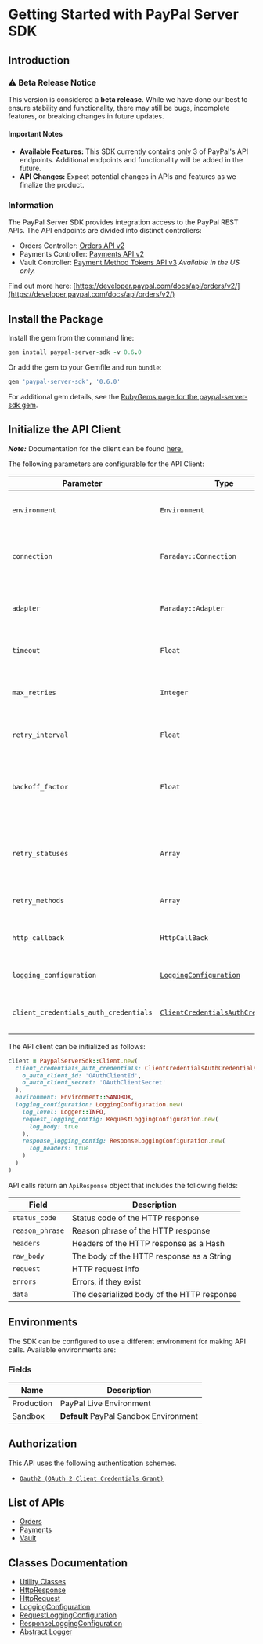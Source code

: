 
# Getting Started with PayPal Server SDK

## Introduction

### ⚠️ Beta Release Notice

This version is considered a **beta release**. While we have done our best to ensure stability and functionality, there may still be bugs, incomplete features, or breaking changes in future updates.

#### Important Notes

- **Available Features:** This SDK currently contains only 3 of PayPal's API endpoints. Additional endpoints and functionality will be added in the future.
- **API Changes:** Expect potential changes in APIs and features as we finalize the product.

### Information

The PayPal Server SDK provides integration access to the PayPal REST APIs. The API endpoints are divided into distinct controllers:

- Orders Controller: <a href="https://developer.paypal.com/docs/api/orders/v2/">Orders API v2</a>
- Payments Controller: <a href="https://developer.paypal.com/docs/api/payments/v2/">Payments API v2</a>
- Vault Controller: <a href="https://developer.paypal.com/docs/api/payment-tokens/v3/">Payment Method Tokens API v3</a> *Available in the US only.*

Find out more here: [https://developer.paypal.com/docs/api/orders/v2/](https://developer.paypal.com/docs/api/orders/v2/)

## Install the Package

Install the gem from the command line:

```ruby
gem install paypal-server-sdk -v 0.6.0
```

Or add the gem to your Gemfile and run `bundle`:

```ruby
gem 'paypal-server-sdk', '0.6.0'
```

For additional gem details, see the [RubyGems page for the paypal-server-sdk gem](https://rubygems.org/gems/paypal-server-sdk/versions/0.6.0).

## Initialize the API Client

**_Note:_** Documentation for the client can be found [here.](https://www.github.com/paypal/PayPal-Ruby-Server-SDK/tree/0.6.0/doc/client.md)

The following parameters are configurable for the API Client:

| Parameter | Type | Description |
|  --- | --- | --- |
| `environment` | `Environment` | The API environment. <br> **Default: `Environment.SANDBOX`** |
| `connection` | `Faraday::Connection` | The Faraday connection object passed by the SDK user for making requests |
| `adapter` | `Faraday::Adapter` | The Faraday adapter object passed by the SDK user for performing http requests |
| `timeout` | `Float` | The value to use for connection timeout. <br> **Default: 60** |
| `max_retries` | `Integer` | The number of times to retry an endpoint call if it fails. <br> **Default: 0** |
| `retry_interval` | `Float` | Pause in seconds between retries. <br> **Default: 1** |
| `backoff_factor` | `Float` | The amount to multiply each successive retry's interval amount by in order to provide backoff. <br> **Default: 2** |
| `retry_statuses` | `Array` | A list of HTTP statuses to retry. <br> **Default: [408, 413, 429, 500, 502, 503, 504, 521, 522, 524]** |
| `retry_methods` | `Array` | A list of HTTP methods to retry. <br> **Default: %i[get put]** |
| `http_callback` | `HttpCallBack` | The Http CallBack allows defining callables for pre and post API calls. |
| `logging_configuration` | [`LoggingConfiguration`](https://www.github.com/paypal/PayPal-Ruby-Server-SDK/tree/0.6.0/doc/logging-configuration.md) | The SDK logging configuration for API calls |
| `client_credentials_auth_credentials` | [`ClientCredentialsAuthCredentials`](https://www.github.com/paypal/PayPal-Ruby-Server-SDK/tree/0.6.0/doc/auth/oauth-2-client-credentials-grant.md) | The credential object for OAuth 2 Client Credentials Grant |

The API client can be initialized as follows:

```ruby
client = PaypalServerSdk::Client.new(
  client_credentials_auth_credentials: ClientCredentialsAuthCredentials.new(
    o_auth_client_id: 'OAuthClientId',
    o_auth_client_secret: 'OAuthClientSecret'
  ),
  environment: Environment::SANDBOX,
  logging_configuration: LoggingConfiguration.new(
    log_level: Logger::INFO,
    request_logging_config: RequestLoggingConfiguration.new(
      log_body: true
    ),
    response_logging_config: ResponseLoggingConfiguration.new(
      log_headers: true
    )
  )
)
```

API calls return an `ApiResponse` object that includes the following fields:

| Field | Description |
|  --- | --- |
| `status_code` | Status code of the HTTP response |
| `reason_phrase` | Reason phrase of the HTTP response |
| `headers` | Headers of the HTTP response as a Hash |
| `raw_body` | The body of the HTTP response as a String |
| `request` | HTTP request info |
| `errors` | Errors, if they exist |
| `data` | The deserialized body of the HTTP response |

## Environments

The SDK can be configured to use a different environment for making API calls. Available environments are:

### Fields

| Name | Description |
|  --- | --- |
| Production | PayPal Live Environment |
| Sandbox | **Default** PayPal Sandbox Environment |

## Authorization

This API uses the following authentication schemes.

* [`Oauth2 (OAuth 2 Client Credentials Grant)`](https://www.github.com/paypal/PayPal-Ruby-Server-SDK/tree/0.6.0/doc/auth/oauth-2-client-credentials-grant.md)

## List of APIs

* [Orders](https://www.github.com/paypal/PayPal-Ruby-Server-SDK/tree/0.6.0/doc/controllers/orders.md)
* [Payments](https://www.github.com/paypal/PayPal-Ruby-Server-SDK/tree/0.6.0/doc/controllers/payments.md)
* [Vault](https://www.github.com/paypal/PayPal-Ruby-Server-SDK/tree/0.6.0/doc/controllers/vault.md)

## Classes Documentation

* [Utility Classes](https://www.github.com/paypal/PayPal-Ruby-Server-SDK/tree/0.6.0/doc/utility-classes.md)
* [HttpResponse](https://www.github.com/paypal/PayPal-Ruby-Server-SDK/tree/0.6.0/doc/http-response.md)
* [HttpRequest](https://www.github.com/paypal/PayPal-Ruby-Server-SDK/tree/0.6.0/doc/http-request.md)
* [LoggingConfiguration](https://www.github.com/paypal/PayPal-Ruby-Server-SDK/tree/0.6.0/doc/logging-configuration.md)
* [RequestLoggingConfiguration](https://www.github.com/paypal/PayPal-Ruby-Server-SDK/tree/0.6.0/doc/request-logging-configuration.md)
* [ResponseLoggingConfiguration](https://www.github.com/paypal/PayPal-Ruby-Server-SDK/tree/0.6.0/doc/response-logging-configuration.md)
* [Abstract Logger](https://www.github.com/paypal/PayPal-Ruby-Server-SDK/tree/0.6.0/doc/abstract-logger.md)

